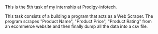 This is the 5th task of my internship at Prodigy-infotech.

This task consists of a building a program that acts as a Web Scraper. The program scrapes "Product Name", "Product Price", "Product Rating" from an ecommerce website and then finally dump all the data into a csv file.